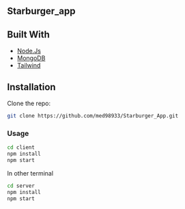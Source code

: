 ## Starburger_app


## Built With

* [Node.Js](https://nodejs.org)
* [MongoDB](https://www.mongodb.com)
* [Tailwind](https://tailwindcss.com)
## Installation

Clone the repo:

```bash
git clone https://github.com/med98933/Starburger_App.git
```

### Usage

```bash
cd client
npm install
npm start
```

In other terminal

```bash
cd server
npm install
npm start
```

